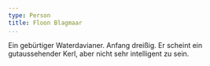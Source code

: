 ```yaml
---
type: Person
title: Floon Blagmaar
...
```


Ein gebürtiger Waterdavianer. Anfang dreißig. Er scheint ein gutaussehender
Kerl, aber nicht sehr intelligent zu sein.
